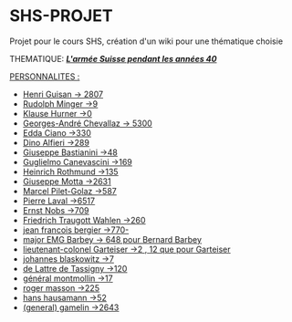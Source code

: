 # SHS-PROJET
Projet pour le cours SHS, création d'un wiki pour une thématique choisie

THEMATIQUE: 
***<u>L'armée Suisse pendant les années 40<u>***
  
PERSONNALITES : 
- Henri Guisan -> 2807
- Rudolph Minger ->9
- Klause Hurner  ->0
- Georges-André Chevallaz -> 5300
- Edda Ciano ->330
- Dino Alfieri ->289
- Giuseppe Bastianini ->48
- Guglielmo Canevascini ->169
- Heinrich Rothmund ->135
- Giuseppe Motta ->2631
- Marcel Pilet-Golaz ->587
- Pierre Laval ->6517
- Ernst Nobs ->709
- Friedrich Traugott Wahlen ->260
- jean francois bergier ->770- 
- major EMG Barbey -> 648 pour Bernard Barbey
- lieutenant-colonel Garteiser ->2 , 12 que pour Garteiser
- johannes blaskowitz ->7
- de Lattre de Tassigny ->120
- général montmollin ->17
- roger masson ->225
- hans hausamann ->52
- (general) gamelin ->2643
